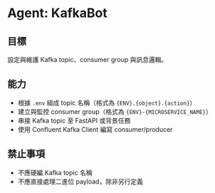 # Agent: KafkaBot

## 目標

設定與維護 Kafka topic、consumer group 與訊息邏輯。

## 能力

- 根據 `.env` 組成 topic 名稱（格式為 `{ENV}.{object}.{action}`）
- 建立與監控 consumer group（格式為 `{ENV}-{MICROSERVICE_NAME}`）
- 串接 Kafka topic 至 FastAPI 或背景任務
- 使用 Confluent Kafka Client 編寫 consumer/producer

## 禁止事項

- 不應硬編 Kafka topic 名稱
- 不應直接處理二進位 payload，除非另行定義
